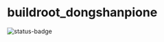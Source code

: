 # buildroot_dongshanpione

![status-badge](https://woodpecker.thingy.jp/api/badges/fifteenhex/buildroot_dongshanpione/status.svg)
